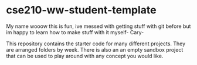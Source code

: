 # cse210-ww-student-template
My name wooow this is fun, ive messed with getting stuff with git before but im happy to learn how to make stuff with it myself- Cary- 


This repository contains the starter code for many different projects. They are arranged folders by week. There is also an an empty sandbox project that can be used to play around with any concept you would like.
